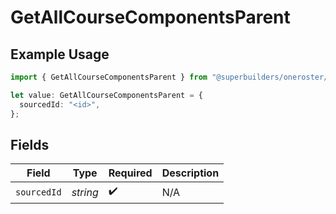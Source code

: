 # GetAllCourseComponentsParent

## Example Usage

```typescript
import { GetAllCourseComponentsParent } from "@superbuilders/oneroster/models/operations";

let value: GetAllCourseComponentsParent = {
  sourcedId: "<id>",
};
```

## Fields

| Field              | Type               | Required           | Description        |
| ------------------ | ------------------ | ------------------ | ------------------ |
| `sourcedId`        | *string*           | :heavy_check_mark: | N/A                |